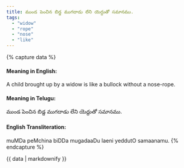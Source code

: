 ```yaml
---
title: ముండ పెంచిన బిడ్డ ముగదాడు లేని యెద్దుతో సమానము.
tags:
  - "widow"
  - "rope"
  - "nose"
  - "like"
---
```


{% capture data %}
#### Meaning in English:
A child brought up by a widow is like a bullock without a nose-rope.

#### Meaning in Telugu:
ముండ పెంచిన బిడ్డ ముగదాడు లేని యెద్దుతో సమానము.

#### English Transliteration:
muMDa peMchina biDDa mugadaaDu laeni yeddutO samaanamu.
{% endcapture %}

{{ data | markdownify }}


